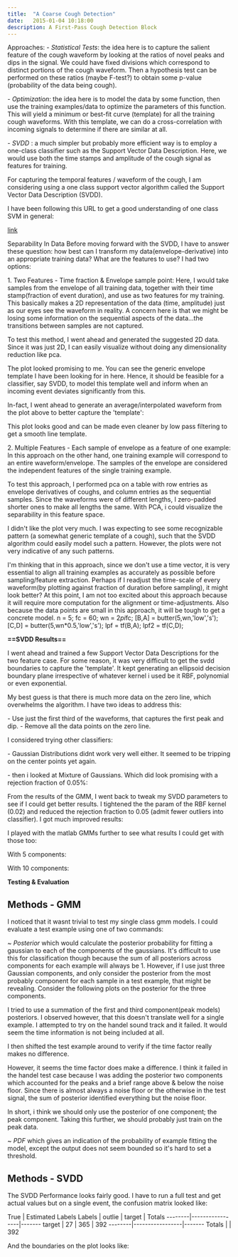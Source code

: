```yaml
---
title:  "A Coarse Cough Detection"
date:   2015-01-04 10:18:00
description: A First-Pass Cough Detection Block
---
```


Approaches: 
\- *Statistical Tests*: the idea here is to capture the salient feature of the cough waveform by looking at the ratios of novel peaks and dips in the signal. We could have fixed divisions which correspond to distinct portions of the cough waveform. Then a hypothesis test can be performed on these ratios (maybe F-test?) to obtain some p-value (probability of the data being cough).

\- *Optimization*: the idea here is to model the data by some function, then use the training examples/data to optimize the parameters of this function. This will yield a minimum or best-fit curve (template) for all the training cough waveforms. With this template, we can do a cross-correlation with incoming signals to determine if there are similar at all.

\- *SVDD* : a much simpler but probably more efficient way is to employ a one-class classifier such as the Support Vector Data Description. Here, we would use both the time stamps and amplitude of the cough signal as features for training.

For capturing the temporal features / waveform of the cough, I am considering using a one class support vector algorithm called the Support Vector Data Description (SVDD). 

I have been following this URL to get a good understanding of one class SVM in general:

[link](http://rvlasveld.github.io/blog/2013/07/12/introduction-to-one-class-support-vector-machines/)

Separability In Data
Before moving forward with the SVDD, I have to answer these question: how best can I transform my data(envelope-derivative) into an appropriate training data? What are the features to use? I had two options:

1\. Two Features - Time fraction & Envelope sample point: Here, I would take samples from the envelope of all training data, together with their time stamp(fraction of event duration), and use as two features for my training. This basically makes a 2D representation of the data (time, amplitude) just as our eyes see the waveform in reality. A concern here is that we might be losing some information on the sequential aspects of the data...the transitions between samples are not captured. 

To test this method, I went ahead and generated the suggested 2D data. Since it was just 2D, I can easily visualize without doing any dimensionality reduction like pca. 
<en-media type="image/png" hash="fd3fe612488b1e1d3c30d30a2366e81f"/>

The plot looked promising to me. You can see the generic envelope template I have been looking for in here. Hence, it should be feasible for a classifier, say SVDD, to model this template well and inform when an incoming event deviates significantly from this.

In-fact, I went ahead to generate an average/interpolated waveform from the plot above to better capture the 'template':
<en-media type="image/png" hash="bbed7c0709549a2fc1f2780ade0a7bbb"/>

This plot looks good and can be made even cleaner by low pass filtering to get a smooth line template.

2\. Multiple Features - Each sample of envelope as a feature of one example: In this approach on the other hand, one training example will correspond to an entire waveform/envelope. The samples of the envelope are considered the independent features of the single training example.

To test this approach, I performed pca on a table with row entries as envelope derivatives of coughs, and column entries as the sequential samples. Since the waveforms were of different lengths, I zero-padded shorter ones to make all lengths the same. With PCA, i could visualize the separability in this feature space. 
<en-media type="image/png" hash="3f8c90dfe484a9649c2b61b3f0d3c950"/>

I didn't like the plot very much. I was expecting to see some recognizable pattern (a somewhat generic template of a cough), such that the SVDD algorithm could easily model such a pattern. However, the plots were not very indicative of any such patterns. 

I'm thinking that in this approach, since we don't use a time vector, it is very essential to align all training examples as accurately as possible before sampling/feature extraction. Perhaps if I readjust the time-scale of every waveform(by plotting against fraction of duration before sampling), it might look better? At this point, I am not too excited about this approach because it will require more computation for the alignment or time-adjustments. Also because the data points are small in this approach, it will be tough to get a concrete model. 
n = 5;
fc = 60;
wn = 2*pi*fc; 
[B,A] = butter(5,wn,'low','s');
[C,D] = butter(5,wn*0.5,'low','s');
lpf = tf(B,A);
lpf2 = tf(C,D);

**==SVDD Results==**

I went ahead and trained a few Support Vector Data Descriptions for the two feature case. For some reason, it was very difficult to get the svdd boundaries to capture the 'template'. It kept generating an ellipsoid decision boundary plane irrespective of whatever kernel i used be it RBF, polynomial or even exponential.
<en-media type="image/png" hash="17e8ce33fe0ee264b0dc03edeb32ef28"/>

My best guess is that there is much more data on the zero line, which overwhelms the algorithm. I have two ideas to address this:

\- Use just the first third of the waveforms, that captures the first peak and dip.
\- Remove all the data points on the zero line.

I considered trying other classifiers:

\- Gaussian Distributions didnt work very well either. It seemed to be tripping on the center points yet again.
<en-media type="image/png" hash="dde0e0eb4c739d114c713b7c683b5ef3"/>

\- then i looked at Mixture of Gaussians. Which did look promising with a rejection fraction of 0.05%:
<en-media type="image/png" hash="51ffdc8ef17b6110d3f27e594d93e2b6"/>

From the results of the GMM, I went back to tweak my SVDD parameters to see if I could get better results. I tightened the the param of the RBF kernel (0.02) and reduced the rejection fraction to 0.05 (admit fewer outliers into classifier). I got much improved results:
<en-media type="image/png" hash="eb6695533a19faef7a39dd6b0a757187"/>
<en-media type="image/png" hash="fe69394e60f65a495bedc0c90455e250"/>

I played with the matlab GMMs further to see what results I could get with those too:

With 5 components:
<en-media type="image/png" hash="dc1835b2d1355eaed8bc7e1b3e8f6ff1"/>

With 10 components:
<en-media type="image/png" hash="46cc1ccbe6c868069b2376c811e7075e"/>

**Testing & Evaluation**

## Methods - GMM

I noticed that it wasnt trivial to test my single class gmm models. I could evaluate a test example using one of two commands:

~ *Posterior* which would calculate the posterior probability for fitting a gaussian to each of the components of the gaussians. It's difficult to use this for classification though because the sum of all posteriors across components for each example will always be 1. However, if I use just three Gaussian components, and only consider the posterior from the most probably component for each sample in a test example, that might be revealing. Consider the following plots on the posterior for the three components.
<en-media type="image/png" hash="8d0f6d757a2f91cc97b950c6daeb34c1"/>
<en-media type="image/png" hash="92e5927c4159303e45ae8ddf22b05949"/>
<en-media type="image/png" hash="a96bb84bc63257d25030b632c54cf23d"/>

I tried to use a summation of the first and third component(peak models) posteriors. I observed however, that this doesn't translate well for a single example. I attempted to try on the handel sound track and it failed. It would seem the time information is not being included at all. 
<en-media type="image/png" hash="ddbd08ce112a6e70b0dc2c27bd841609"/>

I then shifted the test example around to verify if the time factor really makes no difference. 
<en-media type="image/png" hash="6fefd7339167496494b58c9268c92468"/>

However, it seems the time factor does make a difference. I think it failed in the handel test case because I was adding the posterior two components which accounted for the peaks and a brief range above & below the noise floor. Since there is almost always a noise floor or the otherwise in the test signal, the sum of posterior identified everything but the noise floor. 

In short, i think we should only use the posterior of one component; the peak component. Taking this further, we should probably just train on the peak data. 

~ *PDF* which gives an indication of the probability of example fitting the model, except the output does not seem bounded so it's hard to set a threshold.

## Methods - SVDD

The SVDD Performance looks fairly good. I have to run a full test and get actual values but on a single event, the confusion matrix looked like:

True | Estimated Labels
Labels   | outlie | target | Totals
\--------|-----------------|-------
target   |  27    |  365   | 392
\--------|-----------------|-------
Totals   |                 | 392

And the boundaries on the plot looks like: 

  

<en-media type="image/png" hash="0f2c7283efe5d0e9e1cf0c6ee39ea582"/>
